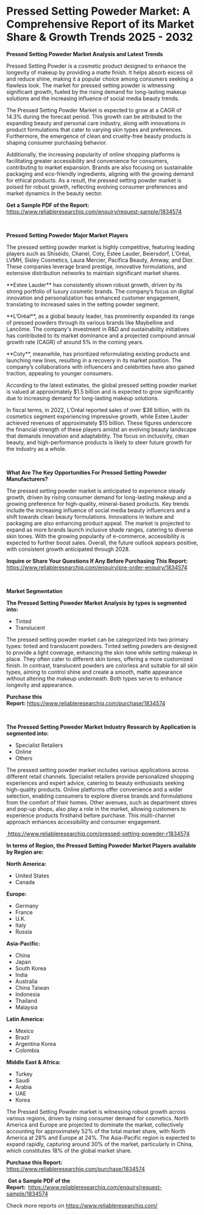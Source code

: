 <p><h1>Pressed Setting Poweder Market: A Comprehensive Report of its Market Share & Growth Trends 2025 - 2032</h1></p><p><strong>Pressed Setting Poweder Market Analysis and Latest Trends</strong></p>
<p><p>Pressed Setting Powder is a cosmetic product designed to enhance the longevity of makeup by providing a matte finish. It helps absorb excess oil and reduce shine, making it a popular choice among consumers seeking a flawless look. The market for pressed setting powder is witnessing significant growth, fueled by the rising demand for long-lasting makeup solutions and the increasing influence of social media beauty trends.</p><p>The Pressed Setting Powder Market is expected to grow at a CAGR of 14.3% during the forecast period. This growth can be attributed to the expanding beauty and personal care industry, along with innovations in product formulations that cater to varying skin types and preferences. Furthermore, the emergence of clean and cruelty-free beauty products is shaping consumer purchasing behavior.</p><p>Additionally, the increasing popularity of online shopping platforms is facilitating greater accessibility and convenience for consumers, contributing to market expansion. Brands are also focusing on sustainable packaging and eco-friendly ingredients, aligning with the growing demand for ethical products. As a result, the pressed setting powder market is poised for robust growth, reflecting evolving consumer preferences and market dynamics in the beauty sector.</p></p>
<p><strong>Get a Sample PDF of the Report:&nbsp;</strong> <a href="https://www.reliableresearchiq.com/enquiry/request-sample/1834574?utm_campaign=3356&utm_medium=2&utm_source=Github&utm_content=ia&utm_term=05042025&utm_id=pressed-setting-poweder">https://www.reliableresearchiq.com/enquiry/request-sample/1834574</a></p>
<p>&nbsp;</p>
<p><strong>Pressed Setting Poweder Major Market Players</strong></p>
<p><p>The pressed setting powder market is highly competitive, featuring leading players such as Shiseido, Chanel, Coty, Estee Lauder, Beiersdorf, L'Oréal, LVMH, Sisley Cosmetics, Laura Mercier, Pacifica Beauty, Amway, and Dior. These companies leverage brand prestige, innovative formulations, and extensive distribution networks to maintain significant market shares.</p><p>**Estee Lauder** has consistently shown robust growth, driven by its strong portfolio of luxury cosmetic brands. The company’s focus on digital innovation and personalization has enhanced customer engagement, translating to increased sales in the setting powder segment.</p><p>**L’Oréal**, as a global beauty leader, has prominently expanded its range of pressed powders through its various brands like Maybelline and Lancôme. The company's investment in R&D and sustainability initiatives has contributed to its market dominance and a projected compound annual growth rate (CAGR) of around 5% in the coming years.</p><p>**Coty**, meanwhile, has prioritized reformulating existing products and launching new lines, resulting in a recovery in its market position. The company’s collaborations with influencers and celebrities have also gained traction, appealing to younger consumers.</p><p>According to the latest estimates, the global pressed setting powder market is valued at approximately $1.5 billion and is expected to grow significantly due to increasing demand for long-lasting makeup solutions. </p><p>In fiscal terms, in 2022, L’Oréal reported sales of over $38 billion, with its cosmetics segment experiencing impressive growth, while Estee Lauder achieved revenues of approximately $15 billion. These figures underscore the financial strength of these players amidst an evolving beauty landscape that demands innovation and adaptability. The focus on inclusivity, clean beauty, and high-performance products is likely to steer future growth for the industry as a whole.</p></p>
<p>&nbsp;</p>
<p><strong>What Are The Key Opportunities For Pressed Setting Poweder Manufacturers?</strong></p>
<p><p>The pressed setting powder market is anticipated to experience steady growth, driven by rising consumer demand for long-lasting makeup and a growing preference for high-quality, mineral-based products. Key trends include the increasing influence of social media beauty influencers and a shift towards clean beauty formulations. Innovations in texture and packaging are also enhancing product appeal. The market is projected to expand as more brands launch inclusive shade ranges, catering to diverse skin tones. With the growing popularity of e-commerce, accessibility is expected to further boost sales. Overall, the future outlook appears positive, with consistent growth anticipated through 2028.</p></p>
<p><strong>Inquire or Share Your Questions If Any Before Purchasing This Report:</strong> <a href="https://www.reliableresearchiq.com/enquiry/pre-order-enquiry/1834574?utm_campaign=3356&utm_medium=2&utm_source=Github&utm_content=ia&utm_term=05042025&utm_id=pressed-setting-poweder">https://www.reliableresearchiq.com/enquiry/pre-order-enquiry/1834574</a></p>
<p>&nbsp;</p>
<p><strong>Market Segmentation</strong></p>
<p><strong>The Pressed Setting Poweder Market Analysis by types is segmented into:</strong></p>
<p><ul><li>Tinted</li><li>Translucent</li></ul></p>
<p><p>The pressed setting powder market can be categorized into two primary types: tinted and translucent powders. Tinted setting powders are designed to provide a light coverage, enhancing the skin tone while setting makeup in place. They often cater to different skin tones, offering a more customized finish. In contrast, translucent powders are colorless and suitable for all skin types, aiming to control shine and create a smooth, matte appearance without altering the makeup underneath. Both types serve to enhance longevity and appearance.</p></p>
<p><strong>Purchase this Report:&nbsp;</strong><a href="https://www.reliableresearchiq.com/purchase/1834574?utm_campaign=3356&utm_medium=2&utm_source=Github&utm_content=ia&utm_term=05042025&utm_id=pressed-setting-poweder">https://www.reliableresearchiq.com/purchase/1834574</a></p>
<p>&nbsp;</p>
<p><strong>The Pressed Setting Poweder Market Industry Research by Application is segmented into:</strong></p>
<p><ul><li>Specialist Retailers</li><li>Online</li><li>Others</li></ul></p>
<p><p>The pressed setting powder market includes various applications across different retail channels. Specialist retailers provide personalized shopping experiences and expert advice, catering to beauty enthusiasts seeking high-quality products. Online platforms offer convenience and a wider selection, enabling consumers to explore diverse brands and formulations from the comfort of their homes. Other avenues, such as department stores and pop-up shops, also play a role in the market, allowing customers to experience products firsthand before purchase. This multi-channel approach enhances accessibility and consumer engagement.</p></p>
<p><a href="https://www.reliableresearchiq.com/pressed-setting-poweder-r1834574?utm_campaign=3356&utm_medium=2&utm_source=Github&utm_content=ia&utm_term=05042025&utm_id=pressed-setting-poweder">&nbsp;https://www.reliableresearchiq.com/pressed-setting-poweder-r1834574</a></p>
<p><strong>In terms of Region, the Pressed Setting Poweder Market Players available by Region are:</strong></p>
<p>
    <p> <strong> North America: </strong>
        <ul>
            <li>United States</li>
            <li>Canada</li>
        </ul>
        </p> 
    <p> <strong> Europe: </strong>
        <ul>
            <li>Germany</li>
            <li>France</li>
            <li>U.K.</li>
            <li>Italy</li>
            <li>Russia</li>
        </ul>
        </p> 
    <p> <strong> Asia-Pacific: </strong>
        <ul>
            <li>China</li>
            <li>Japan</li>
            <li>South Korea</li>
            <li>India</li>
            <li>Australia</li>
            <li>China Taiwan</li>
            <li>Indonesia</li>
            <li>Thailand</li>
            <li>Malaysia</li>
        </ul>
        </p> 
    <p> <strong> Latin America: </strong>
        <ul>
            <li>Mexico</li>
            <li>Brazil</li>
            <li>Argentina Korea</li>
            <li>Colombia</li>
        </ul>
        </p> 
    <p> <strong> Middle East & Africa: </strong>
        <ul>
            <li>Turkey</li>
            <li>Saudi</li>
            <li>Arabia</li>
            <li>UAE</li>
            <li>Korea</li>
        </ul>
    </p>
    </p>
<p><p>The Pressed Setting Powder market is witnessing robust growth across various regions, driven by rising consumer demand for cosmetics. North America and Europe are projected to dominate the market, collectively accounting for approximately 52% of the total market share, with North America at 28% and Europe at 24%. The Asia-Pacific region is expected to expand rapidly, capturing around 30% of the market, particularly in China, which constitutes 18% of the global market share.</p></p>
<p><strong>Purchase this Report: </strong><a href="https://www.reliableresearchiq.com/purchase/1834574?utm_campaign=3356&utm_medium=2&utm_source=Github&utm_content=ia&utm_term=05042025&utm_id=pressed-setting-poweder">https://www.reliableresearchiq.com/purchase/1834574</a></p>
<p>&nbsp;<strong>Get a Sample PDF of the Report:&nbsp;&nbsp;</strong><a href="https://www.reliableresearchiq.com/enquiry/request-sample/1834574?utm_campaign=3356&utm_medium=2&utm_source=Github&utm_content=ia&utm_term=05042025&utm_id=pressed-setting-poweder">https://www.reliableresearchiq.com/enquiry/request-sample/1834574</a></p>
<p><strong></strong></p>
<p>Check more reports on <a href="https://www.reliableresearchiq.com/?utm_campaign=3356&utm_medium=2&utm_source=Github&utm_content=ia&utm_term=05042025&utm_id=pressed-setting-poweder">https://www.reliableresearchiq.com/</a></p>